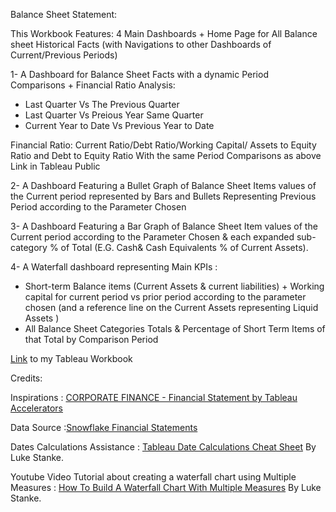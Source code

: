  

  Balance Sheet Statement:
  
  This Workbook Features: 4 Main Dashboards + Home Page for All Balance sheet Historical Facts (with Navigations to other Dashboards of Current/Previous Periods)

1- A Dashboard for Balance Sheet Facts with a dynamic Period Comparisons + Financial Ratio Analysis:

- Last Quarter Vs The Previous Quarter
- Last Quarter Vs Preious Year Same Quarter
- Current Year to Date Vs Previous Year to Date

Financial Ratio:
Current Ratio/Debt Ratio/Working Capital/ Assets to Equity Ratio and Debt to Equity Ratio
With the same Period Comparisons as above
Link in Tableau Public

2- A Dashboard Featuring a Bullet Graph of Balance Sheet Items values of the Current period represented by Bars and Bullets Representing Previous Period according to the Parameter Chosen

3- A Dashboard Featuring a Bar Graph of Balance Sheet Item values of the Current period according to the Parameter Chosen & each expanded sub-category % of Total (E.G. Cash& Cash Equivalents % of Current Assets).

4- A Waterfall dashboard representing Main KPIs :
- Short-term Balance items (Current Assets & current liabilities) + Working capital for current period vs prior period according to the parameter chosen (and a reference line on the Current Assets representing Liquid Assets )
- All Balance Sheet Categories Totals & Percentage of Short Term Items of that Total by Comparison Period

[Link](https://public.tableau.com/app/profile/amira.salama/viz/BalanceSheetAnalysis_16921330444120/Home-Navigation) to my Tableau Workbook 

  Credits:
  
  Inspirations : [CORPORATE FINANCE - Financial Statement by Tableau Accelerators](https://public.tableau.com/app/profile/lintao/viz/FinanceDashboardautomaticallycreated/Home)
  
  Data Source :[Snowflake Financial Statements](https://app.snowflake.com/marketplace/listing/GZSNZ2TO5/snowflake-inc-snowflake-financial-statements)

  Dates Calculations Assistance : [Tableau Date Calculations Cheat Sheet](https://www.phdata.io/blog/tableau-date-calculations-cheat-sheet/) By Luke Stanke.
  
  Youtube Video Tutorial about creating a waterfall chart using Multiple Measures : [How To Build A Waterfall Chart With Multiple Measures](https://www.youtube.com/watch?v=sdmsgIKF-4E&ab_channel=DataCoach) By Luke Stanke.
